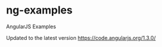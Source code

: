 ng-examples
===========

AngularJS Examples

Updated to the latest version https://code.angularjs.org/1.3.0/
